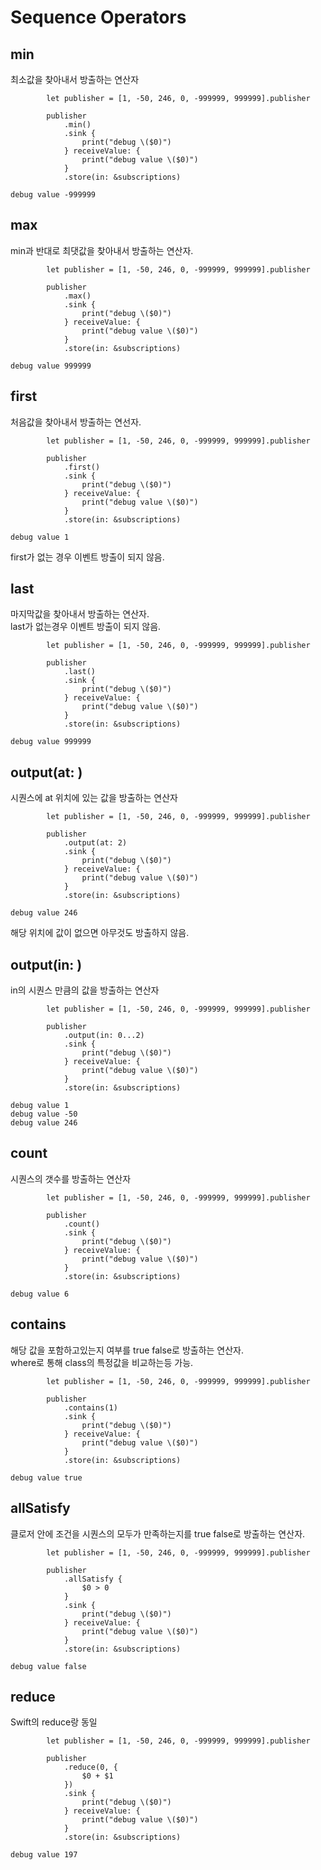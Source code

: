 # Sequence Operators

## min
최소값을 찾아내서 방출하는 연산자
```
        let publisher = [1, -50, 246, 0, -999999, 999999].publisher
        
        publisher
            .min()
            .sink {
                print("debug \($0)")
            } receiveValue: {
                print("debug value \($0)")
            }
            .store(in: &subscriptions)
            
debug value -999999
```

## max
min과 반대로 최댓값을 찾아내서 방출하는 연산자.   
```
        let publisher = [1, -50, 246, 0, -999999, 999999].publisher
        
        publisher
            .max()
            .sink {
                print("debug \($0)")
            } receiveValue: {
                print("debug value \($0)")
            }
            .store(in: &subscriptions)
            
debug value 999999
```

## first
처음값을 찾아내서 방출하는 연선자.    
```
        let publisher = [1, -50, 246, 0, -999999, 999999].publisher
        
        publisher
            .first()
            .sink {
                print("debug \($0)")
            } receiveValue: {
                print("debug value \($0)")
            }
            .store(in: &subscriptions)
            
debug value 1
```
first가 없는 경우 이벤트 방출이 되지 않음.    

## last
마지막값을 찾아내서 방출하는 연산자.   
last가 없는경우 이벤트 방출이 되지 않음.    
```
        let publisher = [1, -50, 246, 0, -999999, 999999].publisher
        
        publisher
            .last()
            .sink {
                print("debug \($0)")
            } receiveValue: {
                print("debug value \($0)")
            }
            .store(in: &subscriptions)
            
debug value 999999
```

## output(at: )
시퀀스에 at 위치에 있는 값을 방출하는 연산자
```
        let publisher = [1, -50, 246, 0, -999999, 999999].publisher
        
        publisher
            .output(at: 2)
            .sink {
                print("debug \($0)")
            } receiveValue: {
                print("debug value \($0)")
            }
            .store(in: &subscriptions)
            
debug value 246
```
해당 위치에 값이 없으면 아무것도 방출하지 않음.    


## output(in: )
in의 시퀀스 만큼의 값을 방출하는 연산자

```
        let publisher = [1, -50, 246, 0, -999999, 999999].publisher
        
        publisher
            .output(in: 0...2)
            .sink {
                print("debug \($0)")
            } receiveValue: {
                print("debug value \($0)")
            }
            .store(in: &subscriptions)
            
debug value 1
debug value -50
debug value 246
```

## count
시퀀스의 갯수를 방출하는 연산자
```
        let publisher = [1, -50, 246, 0, -999999, 999999].publisher
        
        publisher
            .count()
            .sink {
                print("debug \($0)")
            } receiveValue: {
                print("debug value \($0)")
            }
            .store(in: &subscriptions)
            
debug value 6
```

## contains
해당 값을 포함하고있는지 여부를 true false로 방출하는 연산자.  
where로 통해 class의 특정값을 비교하는등 가능.    
```
        let publisher = [1, -50, 246, 0, -999999, 999999].publisher
        
        publisher
            .contains(1)
            .sink {
                print("debug \($0)")
            } receiveValue: {
                print("debug value \($0)")
            }
            .store(in: &subscriptions)
            
debug value true
```

## allSatisfy
클로저 안에 조건을 시퀀스의 모두가 만족하는지를 true false로 방출하는 연산자.   

```
        let publisher = [1, -50, 246, 0, -999999, 999999].publisher
        
        publisher
            .allSatisfy {
                $0 > 0
            }
            .sink {
                print("debug \($0)")
            } receiveValue: {
                print("debug value \($0)")
            }
            .store(in: &subscriptions)
            
debug value false
```

## reduce
Swift의 reduce랑 동일
```
        let publisher = [1, -50, 246, 0, -999999, 999999].publisher
        
        publisher
            .reduce(0, {
                $0 + $1
            })
            .sink {
                print("debug \($0)")
            } receiveValue: {
                print("debug value \($0)")
            }
            .store(in: &subscriptions)
            
debug value 197
```
